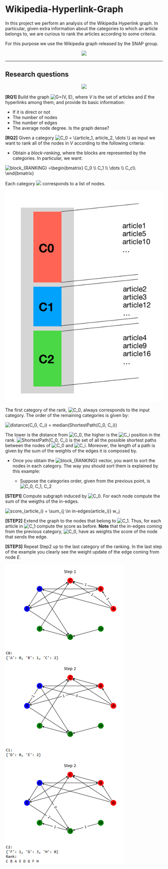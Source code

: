 # Wikipedia-Hyperlink-Graph

In this project we perform an analysis of the Wikipedia Hyperlink graph. In particular, given extra information about the categories to which an article belongs to, we are curious to rank the articles according to some criteria. 

For this purpose we use the Wikipedia graph released by the SNAP group.

<div style="text-align:center"><img src ="https://cryptobriefing.com/wp-content/uploads/2018/04/Wikipedia-and-Request-Network-enable-donors-to-donate-in-cryptocurrency.jpg" /></div>

***

## Research questions

<div style="text-align:center"><img src ="http://allywebs.com/images/social_networking.png" /></div>

**[RQ1]** Build the graph <img src="https://latex.codecogs.com/gif.latex?G=(V,&space;E)" title="G=(V, E)" />, where *V* is the set of articles and *E* the hyperlinks among them, and provide its basic information:
 
- If it is direct or not
- The number of nodes
- The number of edges 
- The average node degree. Is the graph dense?

**[RQ2]** Given a category <img src="https://latex.codecogs.com/gif.latex?C_0&space;=&space;\{article_1,&space;article_2,&space;\dots&space;\}" title="C_0 = \{article_1, article_2, \dots \}" /> as input we want to rank all of the nodes in *V* according to the following criteria:
	
* Obtain a *block-ranking*, where the blocks are represented by the categories. In particular, we want:


<img src="https://latex.codecogs.com/gif.latex?block_{RANKING}&space;=\begin{bmatrix}&space;C_0&space;\\&space;C_1&space;\\&space;\dots&space;\\&space;C_c\\&space;\end{bmatrix}" title="block_{RANKING} =\begin{bmatrix} C_0 \\ C_1 \\ \dots \\ C_c\\ \end{bmatrix}" />
	
Each category <img src="https://latex.codecogs.com/gif.latex?C_i"/> corresponds to a list of nodes. 


![alt text](imgs/sort_inside_categories.png)

The first category of the rank, <img src="https://latex.codecogs.com/gif.latex?C_0" title="C_0" />, always corresponds to the input category. The order of the remaining categories is given by:



<img src="https://latex.codecogs.com/gif.latex?$$distance(C_0,&space;C_i)&space;=&space;median(ShortestPath(C_0,&space;C_i))$$" title="distance(C_0, C_i) = median(ShortestPath(C_0, C_i))" />

The lower is the distance from <img src="https://latex.codecogs.com/gif.latex?C_0" title="C_0" />, the higher is the <img src="https://latex.codecogs.com/gif.latex?C_i" title="C_i" /> position in the rank. <img src="https://latex.codecogs.com/gif.latex?ShortestPath(C_0,&space;C_i)" title="ShortestPath(C_0, C_i)" /> is the set of all the possible shortest paths between the nodes of <img src="https://latex.codecogs.com/gif.latex?C_0" title="C_0" />  and <img src="https://latex.codecogs.com/gif.latex?C_i" title="C_i" />. Moreover, the length of a path is given by the sum of the weights of the edges it is composed by.


* Once you obtain the <img src="https://latex.codecogs.com/gif.latex?block_{RANKING}" title="block_{RANKING}" /> vector, you want to sort the nodes in each category. The way you should sort them is explained by this example:

	*	Suppose the categories order, given from the previous point, is <img src="https://latex.codecogs.com/gif.latex?C_0,&space;C_1,&space;C_2" title="C_0, C_1, C_2" />


__[STEP1]__ Compute subgraph induced by <img src="https://latex.codecogs.com/gif.latex?C_0" title="C_0" />. For each node compute the sum of the weigths of the in-edges.

 <img src="https://latex.codecogs.com/gif.latex?score_{article_i}&space;=&space;\sum_{i&space;\in&space;in-edges}&space;w_i" title="score_{article_i} = \sum_{j \in in-edges(article_i)} w_j" />

__[STEP2]__ Extend the graph to the nodes that belong to <img src="https://latex.codecogs.com/gif.latex?C_1" title="C_1" />. Thus, for each article in <img src="https://latex.codecogs.com/gif.latex?C_1" title="C_1" /> compute the score as before. __Note__ that the in-edges coming from the previous category, <img src="https://latex.codecogs.com/gif.latex?C_0" title="C_0" />, have as weights the score of the node that sends the edge.


__[STEP3]__ Repeat Step2 up to the last category of the ranking. In the last step of the example you clearly see the weight update of the edge coming from node *E*.
	
![alt text](imgs/algorithm.png)
